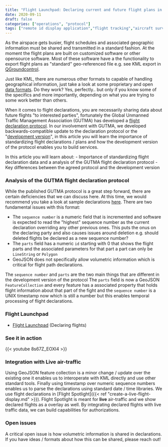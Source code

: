 ```yaml
---
title: "Flight Launchpad: Declaring current and future flight plans in a standardized fashion"
date: 2020-09-11
draft: false
categories: ["operations", "protocol"]
tags: ["remote id display application","flight tracking","aircraft surveillance"]
---
```


As the airspace gets busier, flight schedules and associated geographic information must be shared and transmitted in a standard fashion. At the moment the flight plans are built on customized software or other opensource software. Most of these software have a the functionality to export flight plans as "standard" geo-referenced file e.g. see KML export in [QGroundcontrol](https://docs.qgroundcontrol.com/master/en/PlanView/PlanView.html#file).

Just like KML, there are numerous other formats to capable of handling geographical information, just take a look at some proprietary and open [data formats](https://gisgeography.com/gis-formats/). Do they work? Yes, perfectly.. but only if you know some of the specifics and more importantly, depending on what you are trying to some work better than others.

<!--more-->

When it comes to flight declarations, you are necessarily sharing data about future flights "to interested parties", fortunately the Global Unmanned Traffic Management Association (GUTMA) has developed a [flight declaration protocol](https://github.com/gutma-org/flight-declaration-protocol). In our involvement with GUTMA, we developed backwards-compatible update to the declaration protocol or the "[development version](https://github.com/openskies-sh/flight-declaration-protocol-development)", in this article you will learn the importance of standardizing flight declarations / plans and how the development version of the protocol enables you to build services.  

In this article you will learn about:
    - Importance of standardizing flight declaration data and a analysis of the GUTMA flight declaration protocol
    - Key differences between the agreed protocol and the development version

### Analysis of the GUTMA flight declaration protocol

While the published GUTMA protocol is a great step forward, there are certain deficiencies that we can discuss here. At this time, we would recommend you take a look at sample declarations [here](https://github.com/gutma-org/flight-declaration-protocol/blob/master/FlightDeclarationProtocol.md#772-examples). There are two fundamental issues with this format:

- The `sequence number` is a numeric field that is incremented and software is expected to read the "highest" sequence number as  the current declaration overriding any other previous ones. This puts the onus on the declaring party and also causes issues around deletion e.g. should deleted flights be declared as a new sequence number?
- The `parts` field has a numeric `id` starting with 0 that shows the flight parts and the associated parameters for that part a part can only be `LineString` or `Polygon`
- GeoJSON does not specifically allow volumetric information which is critical for flight path declarations.
  
The `sequence number` and `parts` are the two main things that are different in the development version of the protocol The `parts` field is now a GeoJSON `FeatureCollection` and every feature has a associated property that holds flight information about that part of the fight and the `sequence number` is a UNIX timestamp now which is still a number but this enables temporal processing of flight declarations.

### Flight Launchpad

- [Flight Launchpad](https://github.com/openskies-sh/flight-launchpad) (Declaring flights)

### See it in action

{{< youtube 8s67Z_EOXI4 >}}

### Integration with Live air-traffic

Using GeoJSON feature collection is a minor change / update over the existing one it enables us to interoperate with KML directly and use other standard tools. Finally using timestamp over numeric sequence numbers enables us to parse the declarations using standard date / time libraries. We use flight declarations in [Flight Spotlight]({{< ref "create-a-live-flight-display.md" >}}). Flight Spotlight is meant for __live__ air-traffic and we show declared flights as a overlay as well. By integrating declared flights with live traffic data, we can build capabilities for authorizations.

### Open issues

A critical open issue is how volumetric information is shared in declarations. If you have ideas / formats about how this can be shared, please reach out!